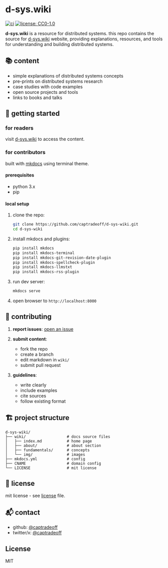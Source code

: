 # d-sys.wiki

[![ci](https://github.com/captradeoff/d-sys-wiki/actions/workflows/ci.yml/badge.svg)](https://github.com/captradeoff/d-sys-wiki/actions/workflows/ci.yml)
[![license: CC0-1.0](https://img.shields.io/badge/License-CC0_1.0-lightgrey.svg)](http://creativecommons.org/publicdomain/zero/1.0/)

**d-sys.wiki** is a resource for distributed systems. this repo contains the source for [d-sys.wiki](https://d-sys.wiki) website, providing explanations, resources, and tools for understanding and building distributed systems.

## 📚 content

- simple explanations of distributed systems concepts
- pre-prints on distributed systems research
- case studies with code examples
- open source projects and tools
- links to books and talks

## 🚀 getting started

### for readers

visit [d-sys.wiki](https://d-sys.wiki) to access the content.

### for contributors

built with [mkdocs](https://www.mkdocs.org/) using terminal theme.

#### prerequisites

- python 3.x
- pip

#### local setup

1. clone the repo:
   ```bash
   git clone https://github.com/captradeoff/d-sys-wiki.git
   cd d-sys-wiki
   ```

2. install mkdocs and plugins:
   ```bash
   pip install mkdocs
   pip install mkdocs-terminal
   pip install mkdocs-git-revision-date-plugin
   pip install mkdocs-spellcheck-plugin
   pip install mkdocs-llmstxt
   pip install mkdocs-rss-plugin
   ```

3. run dev server:
   ```bash
   mkdocs serve
   ```

4. open browser to `http://localhost:8000`

## 📝 contributing

1. **report issues**: [open an issue](https://github.com/captradeoff/d-sys-wiki/issues)

2. **submit content**:
   - fork the repo
   - create a branch
   - edit markdown in `wiki/`
   - submit pull request

3. **guidelines**:
   - write clearly
   - include examples
   - cite sources
   - follow existing format

## 🏗️ project structure

```
d-sys-wiki/
├── wiki/                  # docs source files
│   ├── index.md           # home page
│   ├── about/             # about section
│   ├── fundamentals/      # concepts
│   └── img/               # images
├── mkdocs.yml             # config
├── CNAME                  # domain config
└── LICENSE                # mit license
```

## 📄 license

mit license - see [license](LICENSE) file.

## 📬 contact

- github: [@captradeoff](https://github.com/captradeoff)
- twitter/x: [@captradeoff](https://x.com/captradeoff)

## License

MIT
